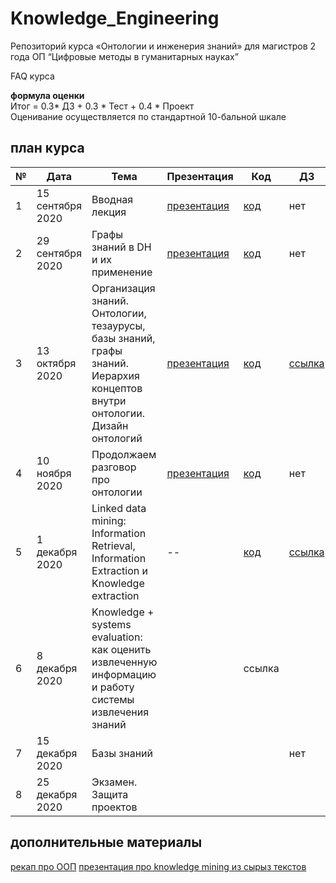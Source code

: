 # Knowledge_Engineering
Репозиторий курса «Онтологии и инженерия знаний» для магистров 2 года ОП “Цифровые методы в гуманитарных науках”

FAQ курса<br>

**формула оценки**<br>
Итог =  0.3* ДЗ + 0.3 * Тест + 0.4 * Проект <br>
Оценивание осуществляется по стандартной 10-бальной шкале


## план курса<br>
|№|Дата|Тема|Презентация|Код|ДЗ|
|---|---|---|---|---|---|
|1|15 сентября 2020|Вводная лекция|[презентация](https://docs.google.com/presentation/d/1IZmV7YlhKk8N_--YUMpvUVBMAl5zWRWsSwkLPfTBN8g/edit?usp=sharing)|[код](https://colab.research.google.com/drive/1l4MUvWtQFpRfrl-afGKKbuFTEJ0-2JI4?usp=sharing)|нет|
|2|29 сентября 2020|Графы знаний в DH и их применение|[презентация](https://docs.google.com/presentation/d/1OrF-zwF5CQRWPfasEm0LwJI5gmYrDZSp8EDylmJjG-k/edit?usp=sharing)|[код](https://colab.research.google.com/drive/1WaO4hQxzqhPA5Lvc23bPLKM3O6smH4iA?usp=sharing)|нет|
|3|13 октября 2020|Организация знаний. Онтологии, тезаурусы, базы знаний, графы знаний. Иерархия концептов внутри онтологии. Дизайн онтологий|[презентация](https://docs.google.com/presentation/d/15hwLnP1_CloLn9qM06lW0IX2k3V8sIHBuU_qxNVVS_o/edit?usp=sharing)|[код](https://colab.research.google.com/drive/1VvjQUR3xyqDd3029eYdqEhLw3Hd0m6N5?usp=sharing)|[ссылка](https://github.com/nstsj/Knowledge_Engineering/blob/master/HW1.md)|
|4|10 ноября 2020|Продолжаем разговор про онтологии|[презентация](https://docs.google.com/presentation/d/1Ct3xl3SPF7SpfOKUFAlrVdDp-9wby_jkSYhHfNIckd4/edit?usp=sharing)|[код](https://colab.research.google.com/drive/1VvjQUR3xyqDd3029eYdqEhLw3Hd0m6N5?usp=sharing)|нет|
|5|1 декабря 2020|Linked data mining: Information Retrieval, Information Extraction и Knowledge extraction|--|[код](https://colab.research.google.com/drive/1bJxV-QcTJaY00fGAl_UbWl0SfMKq0ZWe?usp=sharing)|[ссылка](https://github.com/nstsj/Knowledge_Engineering/blob/master/HW2.md)|
|6|8 декабря 2020|Knowledge + systems evaluation:  как оценить извлеченную информацию и работу системы извлечения знаний||ссылка|
|7|15 декабря 2020|Базы знаний|||нет|
|8|25 декабря 2020|Экзамен. Защита проектов||||

## дополнительные материалы <br>
[рекап про ООП](https://www.datacamp.com/community/tutorials/python-oop-tutorial)
[презентация про knowledge mining из сырыз текстов](https://kgtutorial.github.io/)

